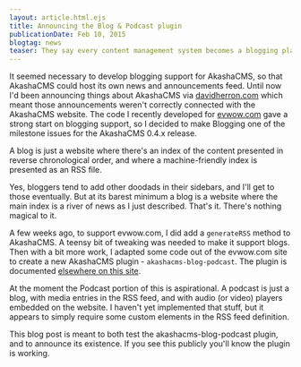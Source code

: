 ```yaml
---
layout: article.html.ejs
title: Announcing the Blog & Podcast plugin
publicationDate: Feb 10, 2015
blogtag: news
teaser: They say every content management system becomes a blogging platform.  Whether or not that's true, it's just become true for AkashaCMS.  A new AkashaCMS plugin allows the creation of multiple blogs within an AkashaCMS website.
---
```


It seemed necessary to develop blogging support for AkashaCMS, so that AkashaCMS could host its own news and announcements feed.  Until now I'd been announcing things about AkashaCMS via [davidherron.com](http://davidherron.com/) which meant those announcements weren't correctly connected with the AkashaCMS website.  The code I recently developed for [evwow.com](http://evwow.com) gave a strong start on blogging support, so I decided to make Blogging one of the milestone issues for the AkashaCMS 0.4.x release.

A blog is just a website where there's an index of the content presented in reverse chronological order, and where a machine-friendly index is presented as an RSS file.

Yes, bloggers tend to add other doodads in their sidebars, and I'll get to those eventually.  But at its barest minimum a blog is a website where the main index is a river of news as I just described.  That's it.  There's nothing magical to it.

A few weeks ago, to support evwow.com, I did add a `generateRSS` method to AkashaCMS.  A teensy bit of tweaking was needed to make it support blogs.  Then with a bit more work, I adapted some code out of the evwow.com site to create a new AkashaCMS plugin - `akashacms-blog-podcast`.  The plugin is documented [elsewhere on this site](/plugins/blog-podcast.html).

At the moment the Podcast portion of this is aspirational.  A podcast is just a blog, with media entries in the RSS feed, and with audio (or video) players embedded on the website.  I haven't yet implemented that stuff, but it appears to simply require some custom elements in the RSS feed definition.

This blog post is meant to both test the akashacms-blog-podcast plugin, and to announce its existence.  If you see this publicly you'll know the plugin is working.  